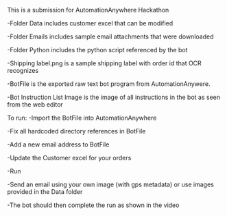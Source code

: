 This is a submission for AutomationAnywhere Hackathon

-Folder Data includes customer excel that can be modified

-Folder Emails includes sample email attachments that were downloaded

-Folder Python includes the python script referenced by the bot

-Shipping label.png is a sample shipping label with order id that OCR recognizes

-BotFile is the exported raw text bot program from AutomationAnywere.

-Bot Instruction List Image is the image of all instructions in the bot as seen from the web editor


To run:
-Import the BotFile into AutomationAnywhere

-Fix all hardcoded directory references in BotFile

-Add a new email address to BotFile

-Update the Customer excel for your orders

-Run

-Send an email using your own image (with gps metadata) or use images provided in the Data folder

-The bot should then complete the run as shown in the video

